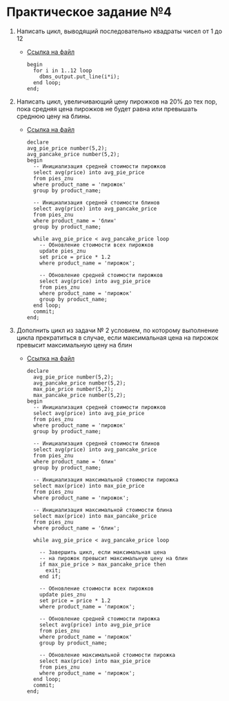 # Практическое задание №4


1. Написать цикл, выводящий последовательно квадраты чисел от 1 до 12

    * [Ссылка на файл](https://github.com/techhadera/dwh-reboot/tree/master/sql-advanced/src/sql_4_1.sql)   
      ```
      begin
        for i in 1..12 loop
          dbms_output.put_line(i*i);
        end loop;
      end;
      ```

1. Написать цикл, увеличивающий цену пирожков на 20% до тех пор, пока средняя цена пирожков не будет равна или превышать среднюю цену на блины.

    * [Ссылка на файл](https://github.com/techhadera/dwh-reboot/tree/master/sql-advanced/src/sql_4_2.sql)   
      ```
      declare
      avg_pie_price number(5,2);
      avg_pancake_price number(5,2);
      begin
        -- Инициализация средней стоимости пирожков
        select avg(price) into avg_pie_price
        from pies_znu
        where product_name = 'пирожок'
        group by product_name;
        
        -- Инициализация средней стоимости блинов
        select avg(price) into avg_pancake_price
        from pies_znu
        where product_name = 'блин'
        group by product_name;
        
        while avg_pie_price < avg_pancake_price loop
          -- Обновление стоимости всех пирожков
          update pies_znu
          set price = price * 1.2
          where product_name = 'пирожок';
          
          -- Обновление средней стоимости пирожков
          select avg(price) into avg_pie_price
          from pies_znu
          where product_name = 'пирожок'
          group by product_name;
        end loop;
        commit;
      end;
      ```

1. Дополнить цикл из задачи № 2 условием, по которому выполнение цикла прекратиться в случае, если максимальная цена на пирожок превысит максимальную цену на блин

    * [Ссылка на файл](https://github.com/techhadera/dwh-reboot/tree/master/sql-advanced/src/sql_4_3.sql)   
      ```
      declare
        avg_pie_price number(5,2);
        avg_pancake_price number(5,2);
        max_pie_price number(5,2);
        max_pancake_price number(5,2);
      begin
        -- Инициализация средней стоимости пирожков
        select avg(price) into avg_pie_price
        from pies_znu
        where product_name = 'пирожок'
        group by product_name;
        
        -- Инициализация средней стоимости блинов
        select avg(price) into avg_pancake_price
        from pies_znu
        where product_name = 'блин'
        group by product_name;

        -- Инициализация максимальной стоимости пирожка
        select max(price) into max_pie_price
        from pies_znu
        where product_name = 'пирожок';

        -- Инициализация максимальной стоимости блина
        select max(price) into max_pancake_price
        from pies_znu
        where product_name = 'блин';
        
        while avg_pie_price < avg_pancake_price loop

          -- Завершить цикл, если максимальная цена
          -- на пирожок превысит максимальную цену на блин
          if max_pie_price > max_pancake_price then
            exit;
          end if;

          -- Обновление стоимости всех пирожков
          update pies_znu
          set price = price * 1.2
          where product_name = 'пирожок';
          
          -- Обновление средней стоимости пирожка
          select avg(price) into avg_pie_price
          from pies_znu
          where product_name = 'пирожок'
          group by product_name;

          -- Обновление максимальной стоимости пирожка
          select max(price) into max_pie_price
          from pies_znu
          where product_name = 'пирожок';
        end loop;
        commit;
      end;

      ```